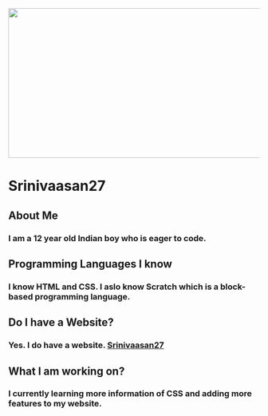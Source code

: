 <img src="https://raw.githubusercontent.com/Srinivaasan27/Srinivaasan27.github.io/main/Profile%20Photo.PNG" height="300" width="1000">

# Srinivaasan27 
## About Me
###  I am a 12 year old Indian boy who is eager to code.
## Programming Languages I know
### I know HTML and CSS. I aslo know Scratch which is a block- based programming language.
## Do I have a Website?
### Yes. I do have a website. <a href="https://srinivaasan27.github.io/">Srinivaasan27</a>
## What I am working on?
### I currently learning more information of CSS and adding more features to my website.
